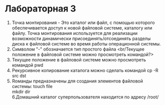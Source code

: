 # Лабораторная 3

1. Точка монтирования - Это каталог или файл, с помощью которого обеспечивается доступ к новой файловой системе, каталогу или файлу. Точка монтирования используется для реализации возможности динамически присоединять/отсоединять разделы диска к файловой системе во время работы операционной системы. <br />
2. Символом "-" обозначается тип простого файла <br/Текущее положение в файловой системе можно просмотреть командой?>
3. Текущее положение в файловой системе можно просмотреть командой pwd <br />
4. Рекурсивное копирование каталога можно сделать командой cp -R src dst <br />
5. Rоманды предназначены для создания элементов файловой системы: touch file <br/>
mkdir dir <br/>
6.Домашний каталог суперпользователя находится по адресу /root/
